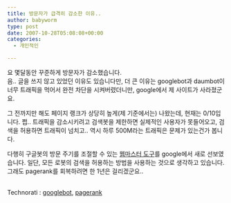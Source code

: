 ```yaml
---
title: 방문자가 급격히 감소한 이유..
author: babyworm
type: post
date: 2007-10-28T05:08:08+00:00
categories:
  - 개인적인

---
```

요 몇달동안 꾸준하게 방문자가 감소했습니다.  
음.. 글을 쓰지 않고 있었던 이유도 있습니다만, 더 큰 이유는 googlebot과 daumbot이 너무 트래픽을 먹어서 완전 차단을 시켜버렸더니만, google에서 제 사이트가 사라졌군요.

그 전까지만 해도 페이지 랭크가 상당히 높게(제 기준에서는) 나왔는데, 현재는 0/10입니다. 쩝.. 트래픽을 감소시키려고 검색봇을 제한하면 실제적인 사용자가 못들어오고, 검색을 허용하면 트래픽이 넘치고.. 역시 하루 500M라는 트래픽은 문제가 있는건가 봅니다.

다행히 구글봇의 방문 주기를 조절할 수 있는 [웹마스터 도구][1]를 google에서 새로 선보였습니다. 일단, 모든 로봇의 검색을 허용하는 방법을 사용하는 것으로 생각하고 있습니다. 그래도 pagerank를 회복하려면 한 1년은 걸리겠군요..

<p class="zoundry_bw_tags">
  <!-- Tag links generated by Zoundry Blog Writer. Do not manually edit. http://www.zoundry.com -->
  
  <br /> <span class="ztags"><span class="ztagspace">Technorati</span> : <a href="http://technorati.com/tag/googlebot" class="ztag" rel="tag">googlebot</a>, <a href="http://technorati.com/tag/pagerank" class="ztag" rel="tag">pagerank</a></span>
</p>

 [1]: http://www.google.com/webmasters/tools